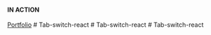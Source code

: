 #### IN ACTION

[Portfolio](https://gatsby-strapi-portfolio-project.netlify.app/)
#   T a b - s w i t c h - r e a c t  
 #   T a b - s w i t c h - r e a c t  
 #   T a b - s w i t c h - r e a c t  
 